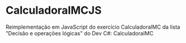 # CalculadoraIMCJS
Reimplementação em JavaScript do exercício CalculadoraIMC da lista "Decisão e operações lógicas" do Dev C#: CalculadoraIMC
